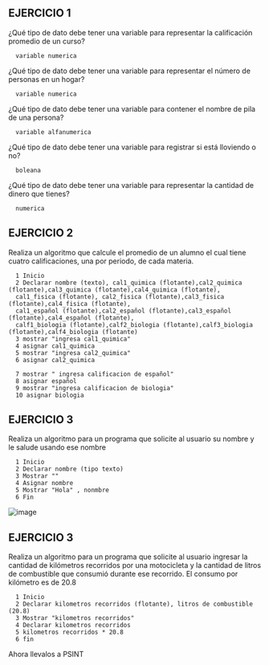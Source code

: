 ## EJERCICIO 1

¿Qué tipo de dato debe tener una variable para representar la calificación promedio de un
curso?

      variable numerica

¿Qué tipo de dato debe tener una variable para representar el número de personas en un
hogar?

      variable numerica

¿Qué tipo de dato debe tener una variable para contener el nombre de pila de una persona?

      variable alfanumerica

¿Qué tipo de dato debe tener una variable para registrar si está lloviendo o no?

      boleana

¿Qué tipo de dato debe tener una variable para representar la cantidad de dinero que
tienes?

      numerica
      
## EJERCICIO 2

Realiza un algoritmo que calcule el promedio de un alumno el cual tiene cuatro calificaciones, una por periodo, de cada materia.

      1 Inicio 
      2 Declarar nombre (texto), cal1_quimica (flotante),cal2_quimica (flotante),cal3_quimica (flotante),cal4_quimica (flotante), 
      cal1_fisica (flotante), cal2_fisica (flotante),cal3_fisica (flotante),cal4_fisica (flotante),
      cal1_español (flotante),cal2_español (flotante),cal3_español (flotante),cal4_español (flotante),
      calf1_biologia (flotante),calf2_biologia (flotante),calf3_biologia (flotante),calf4_biologia (flotante)
      3 mostrar "ingresa cal1_quimica"
      4 asignar cal1_quimica
      5 mostrar "ingresa cal2_quimica"
      6 asignar cal2_quimica
      
      7 mostrar " ingresa calificacion de español"
      8 asignar español
      9 mostrar "ingresa calificacion de biologia"
      10 asignar biologia 
      
## EJERCICIO 3

Realiza un algoritmo para un programa que solicite al usuario su nombre y le salude usando ese nombre

      1 Inicio 
      2 Declarar nombre (tipo texto)
      3 Mostrar ""
      4 Asignar nombre
      5 Mostrar "Hola" , nonmbre
      6 Fin
      
 ![image](https://user-images.githubusercontent.com/113805099/192121790-36718122-690e-41a2-b927-229c1460f640.png)



## EJERCICIO 3

Realiza un algoritmo para  un programa que solicite al usuario ingresar la cantidad de kilómetros recorridos por una motocicleta y la cantidad de litros de combustible que consumió durante ese recorrido. El consumo por kilómetro es de 20.8

      1 Inicio 
      2 Declarar kilometros recorridos (flotante), litros de combustible (20.8)
      3 Mostrar "kilometros recorridos"
      4 Declarar kilometros recorridos 
      5 kilometros recorridos * 20.8
      6 fin
      

Ahora llevalos a PSINT
